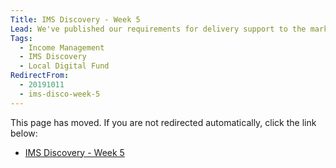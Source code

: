 ```yaml
---
Title: IMS Discovery - Week 5
Lead: We've published our requirements for delivery support to the market but had to promptly withdraw them again.
Tags: 
  - Income Management
  - IMS Discovery
  - Local Digital Fund
RedirectFrom:
  - 20191011
  - ims-disco-week-5
---
```


This page has moved. If you are not redirected automatically, click the link below:

* <a id="redirectUrl" href="https://www.localgovims.digital/blog/ims-discovery-week-5/">IMS Discovery - Week 5</a>